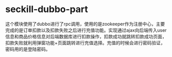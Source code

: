 # seckill-dubbo-part
这个模块使用了dubbo进行了rpc调用，使用的是zookeeper作为注册中心，主要完成的是订单扣款以及扣款失败之后进行充值功能。实现通过ajax向后端传入user信息和商品价格信息对后端数据库进行扣款操作，扣款成功就跳转扣款成功页面，扣款失败就利用弹窗功能+页面跳转进行充值选择。充值的时候会进行密码验证，密码用的是登陆密码。

